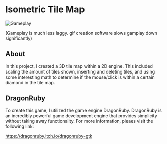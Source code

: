 # Isometric Tile Map

![Gameplay](isometricGameplay.gif)

(Gameplay is much less laggy. gif creation software slows gamplay down significantly)

## About

In this project, I created a 3D tile map within a 2D engine. This included scaling the amount of tiles shown, inserting and deleting tiles, and using some interesting math to determine if the mouse/click is within a certain diamond in the tile map.

## DragonRuby

To create this game, I utilized the game engine DragonRuby. DragonRuby is an incredibly powerful game development engine that provides simplicity without taking away functionality. For more information, pleaes visit the following link:

https://dragonruby.itch.io/dragonruby-gtk